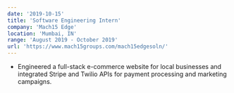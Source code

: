 ```yaml
---
date: '2019-10-15'
title: 'Software Engineering Intern'
company: 'Mach15 Edge'
location: 'Mumbai, IN'
range: 'August 2019 - October 2019'
url: 'https://www.mach15groups.com/mach15edgesoln/'
---
```


- Engineered a full-stack e-commerce website for local businesses and integrated Stripe and Twilio APIs
for payment processing and marketing campaigns.